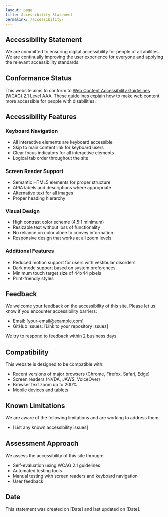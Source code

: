 ```yaml
---
layout: page
title: Accessibility Statement
permalink: /accessibility/
---
```


## Accessibility Statement

We are committed to ensuring digital accessibility for people of all abilities. We are continually improving the user experience for everyone and applying the relevant accessibility standards.

## Conformance Status

This website aims to conform to [Web Content Accessibility Guidelines (WCAG) 2.1](https://www.w3.org/WAI/WCAG21/quickref/) Level AAA. These guidelines explain how to make web content more accessible for people with disabilities.

## Accessibility Features

### Keyboard Navigation

- All interactive elements are keyboard accessible
- Skip to main content link for keyboard users
- Clear focus indicators for all interactive elements
- Logical tab order throughout the site

### Screen Reader Support

- Semantic HTML5 elements for proper structure
- ARIA labels and descriptions where appropriate
- Alternative text for all images
- Proper heading hierarchy

### Visual Design

- High contrast color scheme (4.5:1 minimum)
- Resizable text without loss of functionality
- No reliance on color alone to convey information
- Responsive design that works at all zoom levels

### Additional Features

- Reduced motion support for users with vestibular disorders
- Dark mode support based on system preferences
- Minimum touch target size of 44x44 pixels
- Print-friendly styles

## Feedback

We welcome your feedback on the accessibility of this site. Please let us know if you encounter accessibility barriers:

- Email: [your-email@example.com]
- GitHub Issues: [Link to your repository issues]

We try to respond to feedback within 2 business days.

## Compatibility

This website is designed to be compatible with:

- Recent versions of major browsers (Chrome, Firefox, Safari, Edge)
- Screen readers (NVDA, JAWS, VoiceOver)
- Browser text zoom up to 200%
- Mobile devices and tablets

## Known Limitations

We are aware of the following limitations and are working to address them:

- [List any known accessibility issues]

## Assessment Approach

We assess the accessibility of this site through:

- Self-evaluation using WCAG 2.1 guidelines
- Automated testing tools
- Manual testing with screen readers and keyboard navigation
- User feedback

## Date

This statement was created on [Date] and last updated on [Date].

